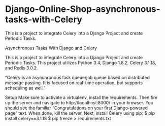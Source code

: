 # Django-Online-Shop-asynchronous-tasks-with-Celery
This is a project to integrate Celery into a Django Project and create Periodic Tasks.


Asynchronous Tasks With Django and Celery



This is a project to integrate Celery into a Django Project and create Periodic Tasks.
This project utilizes Python 3.4, Django 1.8.2, Celery 3.1.18, and Redis 3.0.2.




 “Celery is an asynchronous task queue/job queue based on distributed message passing. It is focused on real-time operation, but supports scheduling as well.” 
 
 
 
Setup
Make sure to activate a virtualenv, install the requirements. Then fire up the server and navigate to http://localhost:8000/ in your browser. You should see the familiar “Congratulations on your first Django-powered page” text. When done, kill the server.
Next, install Celery using pip:
$ pip install celery==3.1.18
$ pip freeze > requirements.txt



